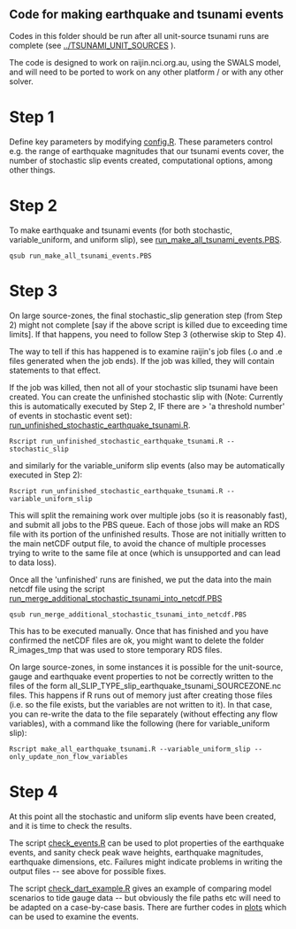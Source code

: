 Code for making earthquake and tsunami events
---------------------------------------------

Codes in this folder should be run after all unit-source tsunami runs are
complete (see [../TSUNAMI_UNIT_SOURCES](tsunami_unit_sources) ).

The code is designed to work on raijin.nci.org.au, using the SWALS model, 
and will need to be ported to work on any other platform / or with any other 
solver. 


# Step 1

Define key parameters by modifying [config.R](config.R). These parameters
control e.g. the range of earthquake magnitudes that our tsunami events cover, 
the number of stochastic slip events created, computational options, among
other things. 

# Step 2

To make earthquake and tsunami events (for both stochastic, variable_uniform, and uniform slip),
see [run_make_all_tsunami_events.PBS](run_make_all_tsunami_events.PBS). 

    qsub run_make_all_tsunami_events.PBS

# Step 3

On large source-zones, the final stochastic_slip generation step (from Step 2)
might not complete [say if the above script is killed due to exceeding time
limits]. If that happens, you need to follow Step 3 (otherwise skip to Step 4). 

The way to tell if this has happened is to examine raijin's job files (.o and
.e files generated when the job ends). If the job was killed, they will
contain statements to that effect. 

If the job was killed, then not all of your stochastic slip tsunami have been created. 
You can create the unfinished stochastic slip with (Note: Currently this is automatically executed
by Step 2, IF there are > 'a threshold number' of events in stochastic event set):
[run_unfinished_stochastic_earthquake_tsunami.R](run_unfinished_stochastic_earthquake_tsunami.R).

    Rscript run_unfinished_stochastic_earthquake_tsunami.R --stochastic_slip

and similarly for the variable_uniform slip events (also may be automatically executed in Step 2):

    Rscript run_unfinished_stochastic_earthquake_tsunami.R --variable_uniform_slip

This will split the remaining work over multiple jobs (so it is reasonably
fast), and submit all jobs to the PBS queue. Each of those jobs will make an
RDS file with its portion of the unfinished results. Those are not initially
written to the main netCDF output file, to avoid the chance of multiple processes
trying to write to the same file at once (which is unsupported and can lead to data loss).

Once all the 'unfinished' runs are finished, we put the data into the
main netcdf file using the script
[run_merge_additional_stochastic_tsunami_into_netcdf.PBS](run_merge_additional_stochastic_tsunami_into_netcdf.PBS)

    qsub run_merge_additional_stochastic_tsunami_into_netcdf.PBS

This has to be executed manually. Once that has finished and you have confirmed
the netCDF files are ok, you might want to delete the folder R_images_tmp that
was used to store temporary RDS files. 


On large source-zones, in some instances it is possible for the unit-source, gauge
and earthquake event properties to not be correctly written to the files of the form
all_SLIP_TYPE_slip_earthquake_tsunami_SOURCEZONE.nc files. This happens if R
runs out of memory just after creating those files (i.e. so the file exists, but the
variables are not written to it). In that case, you can re-write the data
to the file separately (without effecting any flow variables), with a command 
like the following (here for variable_uniform slip):

    Rscript make_all_earthquake_tsunami.R --variable_uniform_slip --only_update_non_flow_variables


# Step 4

At this point all the stochastic and uniform slip events have been created, and it is 
time to check the results. 

The script [check_events.R](check_events.R) can be used to plot properties of the earthquake
events, and sanity check peak wave heights, earthquake magnitudes, earthquake dimensions, etc.
Failures might indicate problems in writing the output files -- see above for possible fixes.

The script [check_dart_example.R](check_dart_example.R) gives an example of comparing
model scenarios to tide gauge data -- but obviously the file paths etc will need to be
adapted on a case-by-case basis. There are further codes in [plots](plots) which can
be used to examine the events. 

